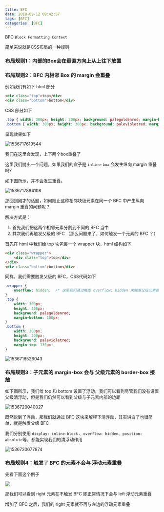 ```yaml
---
title: BFC
date: 2018-09-12 09:42:57
tags: [BFC]
categories: [BFC]
---
```


BFC   `Block Formatting Context`

简单来说就是CSS布局的一种规则



###  布局规则1：内部的Box会在垂直方向上从上往下放置



### 布局规则2：BFC 内相邻 Box 的 margin 会重叠

例如我们有如下 html 部分

``` html
<div class="top">top</div>
<div class="bottom">bottom</div>
```

CSS 部分如下

``` css
.top { width: 300px; height: 300px; background: palegoldenrod; margin-bottom: 100px; }
.bottom { width: 300px; height: 300px; background: palevioletred; margin-top: 130px; }
```

呈现效果如下

![1536717619544](D:\MyRepository\personal-notebook\WebFE\CSS\BFC.assets\1536717619544.png)

我们在这里会发现，上下两个box重叠了

这里我们抛出一个问题，如果我们的盒子是 `inline-box` 会发生纵向 margin 重叠吗?

如下图所示，并不会发生重叠。

![1536717884108](D:\MyRepository\personal-notebook\WebFE\CSS\BFC.assets\1536717884108.png)

那回到刚才的话题，如何阻止这种相邻块级元素在同一个 BFC 中产生纵向 margin 重叠的问题呢？

解决方式是：

1. 首先我们把这两个相邻元素分割到不同的 BFC 当中
2. 其次我们再触发父级的 BFC （那么问题来了，如何触发一个元素的 BFC ？）

首先在 html 中我们给 top 块包裹一个 wrapper 块，html 结构如下

``` html
<div class="wrapper">
    <div class="top">top</div>
</div>
<div class="bottom">bottom</div>
```

同样，我们需要触发父级的 BFC，CSS代码如下

``` css
.wrapper {
    overflow: hidden;  /* 这里我们通过触发 overflow: hidden 来触发父级元素额BFC */
}
.top {
    width: 300px;
    height: 200px;
    background: palegoldenrod;
    margin-bottom: 100px;
}
.bottom {
    width: 300px;
    height: 200px;
    background: palevioletred;
    margin-top: 130px;
}
```



![1536718526043](D:\MyRepository\personal-notebook\WebFE\CSS\BFC.assets\1536718526043.png)

### 布局规则3：子元素的 margin-box 会与 父级元素的 border-box 接触

如下图所示，我们给 top 和 bottom 设置了浮动，我们可以看到尽管我们没有设置父级清浮动，但是我们仍然可以看到父级与子元素内部的边距

![1536720040027](D:\MyRepository\personal-notebook\WebFE\CSS\BFC.assets\1536720040027.png)

既然说到了浮动，那我们就通过 BFC 这块来解释下清浮动，其实讲白了也很简单，就是触发父级 BFC

我们分别使用 `display: inline-block` 、`overflow: hidden`、`position: absolute`等，都能实现我们的清浮动作用

![1536720677874](D:\MyRepository\personal-notebook\WebFE\CSS\BFC.assets\1536720677874.png)



### 布局规则4：触发了 BFC 的元素不会与 浮动元素重叠

先看下面这个例子

![](D:\MyRepository\personal-notebook\WebFE\CSS\格式化上下文-BFC.assets\1.gif)

那我们可以看到 right 元素在不触发 BFC 即正常情况下会与 left 浮动元素重叠

增加了 BFC 之后，我们的 right 元素就不再与左边的浮动元素重叠


